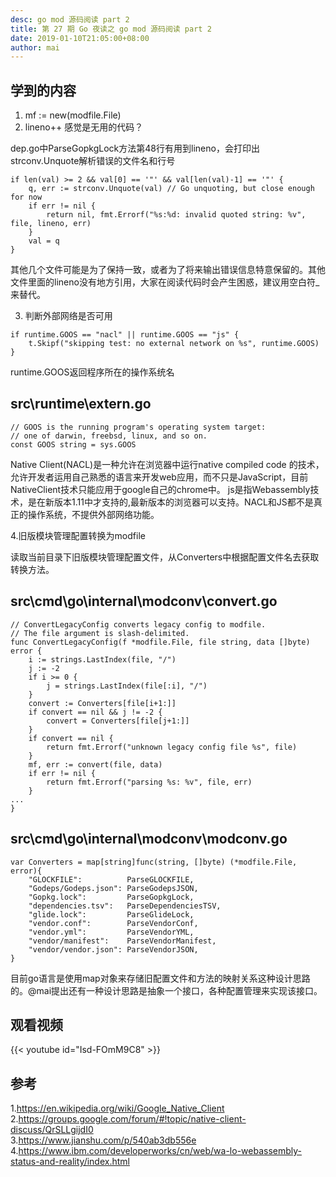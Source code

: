 ```yaml
---
desc: go mod 源码阅读 part 2
title: 第 27 期 Go 夜读之 go mod 源码阅读 part 2
date: 2019-01-10T21:05:00+08:00
author: mai
---
```


## 学到的内容

1. mf := new(modfile.File)
2. lineno++ 感觉是无用的代码？

dep.go中ParseGopkgLock方法第48行有用到lineno，会打印出strconv.Unquote解析错误的文件名和行号
```golang
if len(val) >= 2 && val[0] == '"' && val[len(val)-1] == '"' {
    q, err := strconv.Unquote(val) // Go unquoting, but close enough for now
    if err != nil {
        return nil, fmt.Errorf("%s:%d: invalid quoted string: %v", file, lineno, err)
    }
    val = q
}
```
其他几个文件可能是为了保持一致，或者为了将来输出错误信息特意保留的。其他文件里面的lineno没有地方引用，大家在阅读代码时会产生困惑，建议用空白符_来替代。

3. 判断外部网络是否可用

```golang
if runtime.GOOS == "nacl" || runtime.GOOS == "js" {
	t.Skipf("skipping test: no external network on %s", runtime.GOOS)
}
```

runtime.GOOS返回程序所在的操作系统名  
## src\runtime\extern.go
```golang
// GOOS is the running program's operating system target:
// one of darwin, freebsd, linux, and so on.
const GOOS string = sys.GOOS
```

Native Client(NACL)是一种允许在浏览器中运行native compiled code 的技术，允许开发者运用自己熟悉的语言来开发web应用，而不只是JavaScript，目前NativeClient技术只能应用于google自己的chrome中。
js是指Webassembly技术，是在新版本1.11中才支持的,最新版本的浏览器可以支持。NACL和JS都不是真正的操作系统，不提供外部网络功能。

4.旧版模块管理配置转换为modfile

读取当前目录下旧版模块管理配置文件，从Converters中根据配置文件名去获取转换方法。

## src\cmd\go\internal\modconv\convert.go
```golang
// ConvertLegacyConfig converts legacy config to modfile.
// The file argument is slash-delimited.
func ConvertLegacyConfig(f *modfile.File, file string, data []byte) error {
    i := strings.LastIndex(file, "/")
    j := -2
    if i >= 0 {
        j = strings.LastIndex(file[:i], "/")
    }
    convert := Converters[file[i+1:]]
    if convert == nil && j != -2 {
        convert = Converters[file[j+1:]]
    }
    if convert == nil {
        return fmt.Errorf("unknown legacy config file %s", file)
    }
    mf, err := convert(file, data)
    if err != nil {
        return fmt.Errorf("parsing %s: %v", file, err)
    }
...
}
```

## src\cmd\go\internal\modconv\modconv.go
```golang
var Converters = map[string]func(string, []byte) (*modfile.File, error){
    "GLOCKFILE":          ParseGLOCKFILE,
    "Godeps/Godeps.json": ParseGodepsJSON,
    "Gopkg.lock":         ParseGopkgLock,
    "dependencies.tsv":   ParseDependenciesTSV,
    "glide.lock":         ParseGlideLock,
    "vendor.conf":        ParseVendorConf,
    "vendor.yml":         ParseVendorYML,
    "vendor/manifest":    ParseVendorManifest,
    "vendor/vendor.json": ParseVendorJSON,
}
```

目前go语言是使用map对象来存储旧配置文件和方法的映射关系这种设计思路的。@mai提出还有一种设计思路是抽象一个接口，各种配置管理来实现该接口。


## 观看视频

{{< youtube id="Isd-FOmM9C8" >}}


## 参考

1.https://en.wikipedia.org/wiki/Google_Native_Client  
2.https://groups.google.com/forum/#!topic/native-client-discuss/QrSLLgijdI0  
3.https://www.jianshu.com/p/540ab3db556e  
4.https://www.ibm.com/developerworks/cn/web/wa-lo-webassembly-status-and-reality/index.html